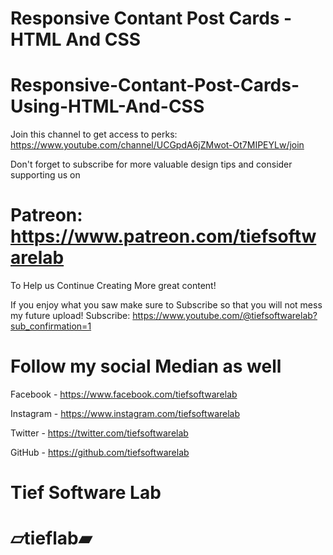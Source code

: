 # Responsive Contant Post Cards -HTML And CSS

# Responsive-Contant-Post-Cards-Using-HTML-And-CSS
Join this channel to get access to perks: https://www.youtube.com/channel/UCGpdA6jZMwot-Ot7MIPEYLw/join

Don't forget to subscribe for more valuable
design tips and consider supporting us on 
# Patreon: https://www.patreon.com/tiefsoftwarelab
 To Help us Continue Creating More great content!

 If you enjoy what you saw make sure to Subscribe so that you will not mess my future
upload!
 Subscribe: https://www.youtube.com/@tiefsoftwarelab?sub_confirmation=1

# Follow my social Median as well
 Facebook - https://www.facebook.com/tiefsoftwarelab
 
 Instagram - https://www.instagram.com/tiefsoftwarelab
 
 Twitter - https://twitter.com/tiefsoftwarelab
 
 GitHub - https://github.com/tiefsoftwarelab


 # Tief Software Lab
# ▱tieflab▰
